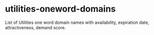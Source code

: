 # utilities-oneword-domains
List of Utilities one word domain names with availability, expiration date, attractiveness, demand score.
